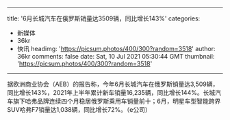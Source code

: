 
---
title: '6月长城汽车在俄罗斯销量达3509辆，同比增长143%'
categories: 
 - 新媒体
 - 36kr
 - 快讯
headimg: 'https://picsum.photos/400/300?random=3518'
author: 36kr
comments: false
date: Sat, 10 Jul 2021 05:30:44 GMT
thumbnail: 'https://picsum.photos/400/300?random=3518'
---

<div>   
据欧洲商业协会（AEB）的报告称，今年6月长城汽车在俄罗斯销量达3,509辆，同比增长143%，2021年上半年累计新车销量16,235辆，同比增长144%。长城汽车旗下哈弗品牌连续四个月稳居俄罗斯乘用车销量前十；6月，明星车型智能跨界SUV哈弗F7销量达1,038辆，同比增长72%。（e公司）  
</div>
            